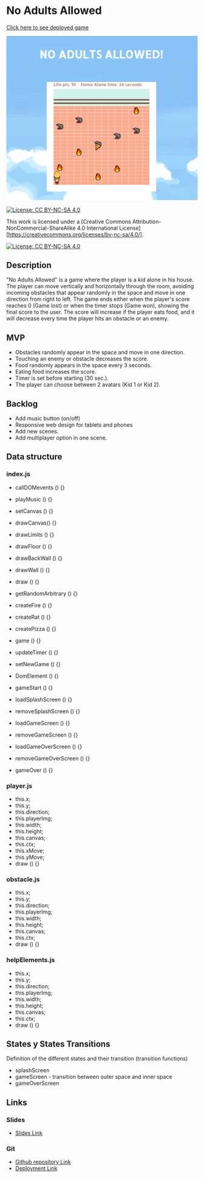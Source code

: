 # No Adults Allowed

[Click here to see deployed game](https://sofsanurb.github.io/no-adults-allowed/)

![Gamescreen](images/finalGame.png)

[![License: CC BY-NC-SA 4.0](https://img.shields.io/badge/License-CC%20BY--NC--SA%204.0-lightgrey.svg)](https://creativecommons.org/licenses/by-nc-sa/4.0/)

This work is licensed under a
[Creative Commons Attribution-NonCommercial-ShareAlike 4.0 International License][https://creativecommons.org/licenses/by-nc-sa/4.0/].

[![License: CC BY-NC-SA 4.0](https://licensebuttons.net/l/by-nc-sa/4.0/80x15.png)](https://creativecommons.org/licenses/by-nc-sa/4.0/)

## Description
"No Adults Allowed" is a game where the player is a kid alone in his house. The player can move vertically and horizontally through the room, avoiding incoming obstacles that appear randomly in the space and move in one direction from right to left. 
The game ends either when the player's score reaches 0 (Game lost) or when the timer stops (Game won), showing the final score to the user. 
The score will increase if the player eats food, and it will decrease every time the player hits an obstacle or an enemy.


## MVP
- Obstacles randomly appear in the space and move in one direction.
- Touching an enemy or obstacle decreases the score.
- Food randomly appears in the space every 3 seconds.
- Eating food increases the score.
- Timer is set before starting (30 sec.).
- The player can choose between 2 avatars (Kid 1 or Kid 2).


## Backlog
- Add music button (on/off)
- Responsive web design for tablets and phones
- Add new scenes.
- Add multiplayer option in one scene.


## Data structure
### index.js

- callDOMevents () {}

- playMusic () {}
- setCanvas () {}
- drawCanvas() {}
- drawLimits () {}
- drawFloor () {}
- drawBackWall () {}
- drawWall () {}
- draw () {}

- getRandomArbitrary () {}
- createFire () {}
- createRat () {}
- createPizza () {}

- game () {}
- updateTimer () {}
- setNewGame () {}
- DomElement () {}
- gameStart () {}
- loadSplashScreen () {} 
- removeSplashScreen () {} 
- loadGameScreen () {} 
- removeGameScreen () {} 
- loadGameOverScreen () {}
- removeGameOverScreen () {}
- gameOver () {}


### player.js 

- this.x;
- this.y;
- this.direction;
- this.playerImg;
- this.width;
- this.height;
- this.canvas;
- this.ctx;
- this.xMove;
- this.yMove;
- draw () {}

### obstacle.js 

- this.x;
- this.y;
- this.direction;
- this.playerImg;
- this.width;
- this.height;
- this.canvas;
- this.ctx;
- draw () {}

### helpElements.js 

- this.x;
- this.y;
- this.direction;
- this.playerImg;
- this.width;
- this.height;
- this.canvas;
- this.ctx;
- draw () {}

## States y States Transitions
Definition of the different states and their transition (transition functions)

- splashScreen
- gameScreen - transition between outer space and inner space
- gameOverScreen


## Links

### Slides
- [Slides Link](https://docs.google.com/presentation/d/1t6d6EYKvuuCyHxVKGqrkmNmpAaASrb2E0O4o9vVD02M/edit?usp=sharing)

### Git
- [Github repository Link](https://github.com/SofSanUrb/no-adults-allowed)
- [Deployment Link](https://sofsanurb.github.io/no-adults-allowed/)